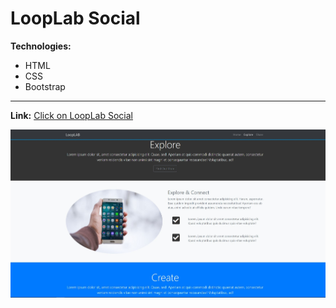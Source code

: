 # LoopLab Social

**Technologies:**
- HTML
- CSS
- Bootstrap

---
**Link:** [Click on LoopLab Social](https://11samo.github.io/LoopLab-Social/)

![Screenshot of site](LoopLAB_screenshot.jpg)
